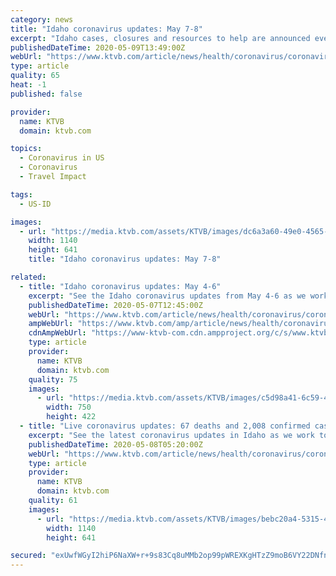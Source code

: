 ```yaml
---
category: news
title: "Idaho coronavirus updates: May 7-8"
excerpt: "Idaho cases, closures and resources to help are announced every day. For the latest information, click here. The Idaho Department of Health and Welfare and public health districts across Idaho updated their daily totals on the coronavirus pandemic in the Gem State."
publishedDateTime: 2020-05-09T13:49:00Z
webUrl: "https://www.ktvb.com/article/news/health/coronavirus/coronavirus-latest-updates-may-8-idaho-covid-19-cases/277-15a276b4-4ef4-48b3-9d9f-cf88ba80aed6"
type: article
quality: 65
heat: -1
published: false

provider:
  name: KTVB
  domain: ktvb.com

topics:
  - Coronavirus in US
  - Coronavirus
  - Travel Impact

tags:
  - US-ID

images:
  - url: "https://media.ktvb.com/assets/KTVB/images/dc6a3a60-49e0-4565-81f6-b6df215fd1d5/dc6a3a60-49e0-4565-81f6-b6df215fd1d5_1140x641.jpg"
    width: 1140
    height: 641
    title: "Idaho coronavirus updates: May 7-8"

related:
  - title: "Idaho coronavirus updates: May 4-6"
    excerpt: "See the Idaho coronavirus updates from May 4-6 as we work together to separate facts from fear. BOISE, Idaho — For the latest coronavirus updates, click here. Idaho's number of deaths and cases of the novel coronavirus,"
    publishedDateTime: 2020-05-07T12:45:00Z
    webUrl: "https://www.ktvb.com/article/news/health/coronavirus/coronavirus-latest-updates-in-boise-idaho-may-5/277-6de8710f-712a-471d-bc5a-a4b6b565960a"
    ampWebUrl: "https://www.ktvb.com/amp/article/news/health/coronavirus/coronavirus-latest-updates-in-boise-idaho-may-5/277-6de8710f-712a-471d-bc5a-a4b6b565960a"
    cdnAmpWebUrl: "https://www-ktvb-com.cdn.ampproject.org/c/s/www.ktvb.com/amp/article/news/health/coronavirus/coronavirus-latest-updates-in-boise-idaho-may-5/277-6de8710f-712a-471d-bc5a-a4b6b565960a"
    type: article
    provider:
      name: KTVB
      domain: ktvb.com
    quality: 75
    images:
      - url: "https://media.ktvb.com/assets/KTVB/images/c5d98a41-6c59-4a80-916f-efa3d6033987/c5d98a41-6c59-4a80-916f-efa3d6033987_750x422.jpg"
        width: 750
        height: 422
  - title: "Live coronavirus updates: 67 deaths and 2,008 confirmed cases; 1,420 recovered"
    excerpt: "See the latest coronavirus updates in Idaho as we work together to separate facts from fear. BOISE, Idaho — (Scroll down for the latest news updates.) Idaho's number of deaths and cases of the novel coronavirus,"
    publishedDateTime: 2020-05-08T05:20:00Z
    webUrl: "https://www.ktvb.com/article/news/health/coronavirus/coronavirus-latest-updates-idaho-civid-19-may-7/277-4139ca45-17b5-480e-9584-7dc45e142c9e"
    type: article
    provider:
      name: KTVB
      domain: ktvb.com
    quality: 61
    images:
      - url: "https://media.ktvb.com/assets/KTVB/images/bebc20a4-5315-4766-aef9-f5dbe0c82ab2/bebc20a4-5315-4766-aef9-f5dbe0c82ab2_1140x641.jpg"
        width: 1140
        height: 641

secured: "exUwfWGyI2hiP6NaXW+r+9s83Cq8uMMb2op99pWREXKgHTzZ9moB6VY22DNfnC/i70y0/ZL+1t7P9rP/hXfvOjleYERkktz/TRZXi4pdPHwxoWHrX7uRTUX8G8xOYwh7lD/0E+Bk7n+eCC/qC1UoC6KLInR3i1bFaTqa5ZZLnglmltSf0sqk9D9gFgSbNCw1LZ++P+25vNuNxhbjN88GpVcsdRCt7iOHRwP8JB8y7x8NJ/fcGh/9EOytS+umjbgnJzvOBrTE+I7uwE3Pl0XbubOuPVIRPt8nT7DrnAU9InyVlvKxO5grfKZu7RKErif716LUwWP+9FbSRpWmppXe2erKGOQw8tPNSrQyyqPqAoupvUmpTdelpBbWKyiftQanlh3hD+Hxrd3kVXd4ZMnX331eaa7kilmJhMAgBl9nP5jzBrB3PljPKRagh4rGVU//k+KIES+V+sO49xFv/WZ4wBR3CdSrVNkNuZpEiZGvVoM=;AvxGIfyBtT3eLbjNMh97oQ=="
---
```


